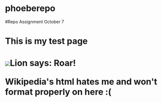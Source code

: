 phoeberepo
==========

#Repo Assignment October 7 


  <html lang="en">
    <head>
      <meta charset="UTF-8">
      <title>Document</title>
    </head>       
    <body>
       <h1> This is my test page <h1>          
       <img src="http://placekitten.com/g/300/300"
       <p>Lion says: <strong>Roar!</strong></p>
    </body>
  </html>







Wikipedia's html hates me and won't format properly on here :( 
